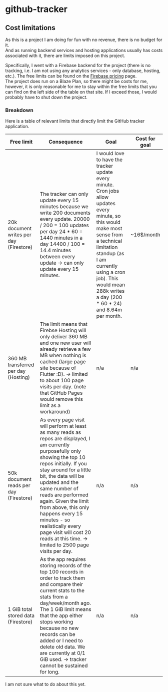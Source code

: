 # github-tracker

## Cost limitations

As this is a project I am doing for fun with no revenue, there is no budget for it.  
And as running backend services and hosting applications usually has costs associated with it,
there are limits imposed on this project.

Specifically, I went with a Firebase backend for the project (there is no tracking, i.e. I am not using
any analytics services - only database, hosting, etc.). The free limits can be found on the [Firebase pricing] page.  
The project does run on a Blaze Plan, so there might be costs for me, however, it is only reasonable for
me to stay within the free limits that you can find on the left side of the table on that site. If I exceed those, I would
probably have to shut down the project.

### Breakdown

Here is a table of relevant limits that directly limit the GitHub tracker application.

| Free limit                              | Consequence                                                                                                                                                                                                                                                                                                                                                                                                                                     | Goal                                                                                                                                                                                                                                                                         | Cost for goal |
| --------------------------------------- | ----------------------------------------------------------------------------------------------------------------------------------------------------------------------------------------------------------------------------------------------------------------------------------------------------------------------------------------------------------------------------------------------------------------------------------------------- | ---------------------------------------------------------------------------------------------------------------------------------------------------------------------------------------------------------------------------------------------------------------------------- | ------------- |
| 20k document writes per day (Firestore) | The tracker can only update every 15 minutes because we write 200 documents every update. 20000 / 200 = 100 updates per day 24 \* 60 = 1440 minutes in a day 14400 / 100 = 14.4 minutes between every update → can only update every 15 minutes.                                                                                                                                                                                                | I would love to have the tracker update every minute. Cron jobs allow updates every minute, so this would make most sense from a technical limitation standup (as I am currently using a cron job). This would mean 288k writes a day (200 \* 60 \* 24) and 8.64m per month. | ~16\$/month   |
| 360 MB transferred per day (Hosting)    | The limit means that Firebse Hosting will only deliver 360 MB and one new user will already retrieve a few MB when nothing is cached (large page site because of Flutter :D). → limited to about 100 page visits per day. (note that GitHub Pages would remove this limit as a workaround)                                                                                                                                                      | n/a                                                                                                                                                                                                                                                                          | n/a           |
| 50k document reads per day (Firestore)  | As every page visit will perform at least as many reads as repos are displayed, I am currently purposefully only showing the top 10 repos initially. If you stay around for a little bit, the data will be updated and the same number of reads are performed again. Given the limit from above, this only happens every 15 minutes - so realistically every page visit will cost 20 reads at this time. → limited to 2500 page visits per day. | n/a                                                                                                                                                                                                                                                                          | n/a           |
| 1 GiB total stored data (Firestore)     | As the app requires storing records of the top 100 records in order to track them and compare their current stats to the stats from a day/week/month ago. The 1 GiB limit means that the app either stops working because no new records can be added or I need to delete old data. We are currently at 0/1 GiB used. → tracker cannot be sustained for long.                                                                                   | n/a                                                                                                                                                                                                                                                                          | n/a           |

I am not sure what to do about this yet.

[firebase pricing]: https://firebase.google.com/pricing
